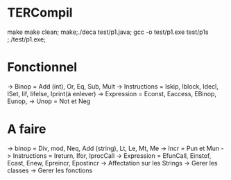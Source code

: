 # TERCompil
make 
make clean; make;./deca test/p1.java; gcc -o test/p1.exe test/p1s ;./test/p1.exe;

# Fonctionnel
-> Binop = Add (int), Or, Eq, Sub, Mult
-> Instructions = Iskip, Iblock, Idecl, ISet, Iif, Iifelse, Iprint(à enlever)
-> Expression = Econst, Eaccess, EBinop, Eunop, 
-> Unop = Not et Neg

# A faire 
-> binop = Div, mod, Neq, Add (string), Lt, Le, Mt, Me
-> Incr = Pun et Mun
-> Instructions = Ireturn, Ifor, IprocCall
-> Expression = EfunCall, Einstof, Ecast, Enew, Epreincr, Epostincr
-> Affectation sur les Strings
-> Gerer les classes
-> Gerer les fonctions

